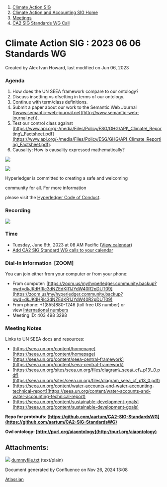 1. [Climate Action SIG](index.html)
2. [Climate Action and Accounting SIG Home](Climate-Action-and-Accounting-SIG-Home_19005445.html)
3. [Meetings](Meetings_19005583.html)
4. [CA2 SIG Standards WG Call](CA2-SIG-Standards-WG-Call_19007176.html)

# Climate Action SIG : 2023 06 06 Standards WG

Created by Alex Ivan Howard, last modified on Jun 06, 2023

### Agenda

1. How does the UN SEEA framework compare to our ontology?
2. Discuss insetting vs ofsetting in terms of our ontology.
3. Continue with term/class definitions.
4. Submit a paper about our work to the Semantic Web Journal ([www.semantic-web-journal.net](http://www.semantic-web-journal.net)).
5. Test our control class against [https://www.api.org/-/media/Files/Policy/ESG/GHG/API\_Climate\_Reporting\_Factsheet.pdf](https://www.api.org/-/media/Files/Policy/ESG/GHG/API_Climate_Reporting_Factsheet.pdf).
6. Causality: How is causality expressed mathematically?

![](https://wiki.hyperledger.org/download/attachments/29034696/Antitrustnotice.png?version=1&modificationDate=1581695654000&api=v2)

![](https://wiki.hyperledger.org/download/attachments/2392771/welcome.png?version=2&modificationDate=1572450107000&api=v2)

Hyperledger is committed to creating a safe and welcoming

community for all. For more information

please visit the [Hyperledger Code of Conduct](https://lf-hyperledger.atlassian.net/wiki/display/HYP/Hyperledger+Code+of+Conduct).

### Recording

![](plugins/servlet/confluence/placeholder/unknown-attachment)

### **Time**

- Tuesday, June 6th, 2023 at 08 AM Pacific ([View calendar](https://lists.hyperledger.org/g/climate-sig/calendar))
- [Add CA2 SIG Standard WG calls to your calendar](https://lf-hyperledger.atlassian.net/wiki/download/attachments/19009983/invite.ics?version=1&modificationDate=1673879601000&api=v2)

### **Dial-In Information  \[ZOOM]**

You can join either from your computer or from your phone:

- From computer: [https://zoom.us/my/hyperledger.community.backup?pwd=dkJKdHRlc3dNZEdKR1JYdW40R2pDUT09](https://zoom.us/my/hyperledger.community.backup?pwd=dkJKdHRlc3dNZEdKR1JYdW40R2pDUT09)
- From phone: +1(855)880-1246 (toll free US number) or view [International numbers](https://zoom.us/u/bAaJoyznp)
- Meeting ID: 403 498 3298

### **Meeting Notes**

Links to UN SEEA docs and resources:

- [https://seea.un.org/content/homepage](https://seea.un.org/content/homepage)
- [https://seea.un.org/content/seea-central-framework](https://seea.un.org/content/seea-central-framework)
- [https://seea.un.org/sites/seea.un.org/files/diagram\_seea\_cf\_p13\_0.pdf](https://seea.un.org/sites/seea.un.org/files/diagram_seea_cf_p13_0.pdf)
- [https://seea.un.org/content/water-accounts-and-water-accounting-technical-report](https://seea.un.org/content/water-accounts-and-water-accounting-technical-report)
- [https://seea.un.org/content/sustainable-development-goals](https://seea.un.org/content/sustainable-development-goals)

**Repo for protobufs: [https://github.com/aartum/CA2-SIG-StandardsWG](https://github.com/aartum/CA2-SIG-StandardsWG)**

**Owl ontology: [http://purl.org/aiaontology](http://purl.org/aiaontology)**

## Attachments:

![](images/icons/bullet_blue.gif) [dummyfile.txt](attachments/19010245/19010269.txt) (text/plain)

Document generated by Confluence on Nov 26, 2024 13:08

[Atlassian](http://www.atlassian.com/)
